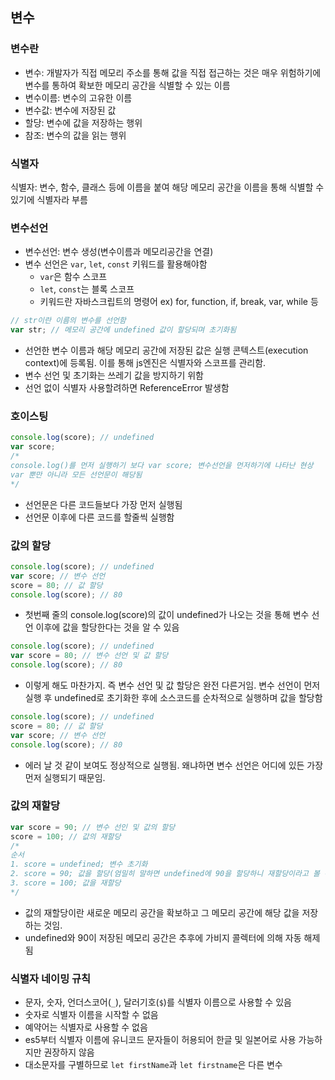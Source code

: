 ## 변수

### 변수란

- 변수: 개발자가 직접 메모리 주소를 통해 값을 직접 접근하는 것은 매우 위험하기에 변수를 통하여 확보한 메모리 공간을 식별할 수 있는 이름
- 변수이름: 변수의 고유한 이름
- 변수값: 변수에 저장된 값
- 할당: 변수에 값을 저장하는 행위
- 참조: 변수의 값을 읽는 행위

### 식별자

식별자: 변수, 함수, 클래스 등에 이름을 붙여 해당 메모리 공간을 이름을 통해 식별할 수 있기에 식별자라 부름

### 변수선언

- 변수선언: 변수 생성(변수이름과 메모리공간을 연결)
- 변수 선언은 `var`, `let`, `const` 키워드를 활용해야함
  - `var`은 함수 스코프
  - `let`, `const`는 블록 스코프
  - 키워드란 자바스크립트의 명령어 ex) for, function, if, break, var, while 등

```javascript
// str이란 이름의 변수를 선언함
var str; // 메모리 공간에 undefined 값이 할당되며 초기화됨
```

- 선언한 변수 이름과 해당 메모리 공간에 저장된 값은 실행 콘텍스트(execution context)에 등록됨. 이를 통해 js엔진은 식별자와 스코프를 관리함.
- 변수 선언 및 초기화는 쓰레기 값을 방지하기 위함
- 선언 없이 식별자 사용할려하면 ReferenceError 발생함

### 호이스팅

```javascript
console.log(score); // undefined
var score;
/*
console.log()를 먼저 실행하기 보다 var score; 변수선언을 먼저하기에 나타난 현상
var 뿐만 아니라 모든 선언문이 해당됨
*/
```

- 선언문은 다른 코드들보다 가장 먼저 실행됨
- 선언문 이후에 다른 코드를 할줄씩 실행함

### 값의 할당

```javascript
console.log(score); // undefined
var score; // 변수 선언
score = 80; // 값 할당
console.log(score); // 80
```

- 첫번째 줄의 console.log(score)의 값이 undefined가 나오는 것을 통해 변수 선언 이후에 값을 할당한다는 것을 알 수 있음

```javascript
console.log(score); // undefined
var score = 80; // 변수 선언 및 값 할당
console.log(score); // 80
```

- 이렇게 해도 마찬가지. 즉 변수 선언 및 값 할당은 완전 다른거임. 변수 선언이 먼저 실행 후 undefined로 초기화한 후에 소스코드를 순차적으로 실행하며 값을 할당함

```javascript
console.log(score); // undefined
score = 80; // 값 할당
var score; // 변수 선언
console.log(score); // 80
```

- 에러 날 것 같이 보여도 정상적으로 실행됨. 왜냐하면 변수 선언은 어디에 있든 가장 먼저 실행되기 때문임.

### 값의 재할당

```javascript
var score = 90; // 변수 선인 및 값의 할당
score = 100; // 값의 재할당
/*
순서
1. score = undefined; 변수 초기화
2. score = 90; 값을 할당(엄밀히 말하면 undefined에 90을 할당하니 재할당이라고 볼 수 있음)
3. score = 100; 값을 재할당
*/
```

- 값의 재할당이란 새로운 메모리 공간을 확보하고 그 메모리 공간에 해당 값을 저장하는 것임.
- undefined와 90이 저장된 메모리 공간은 추후에 가비지 콜렉터에 의해 자동 해제됨

### 식별자 네이밍 규칙

- 문자, 숫자, 언더스코어(`_`), 달러기호(`$`)를 식별자 이름으로 사용할 수 있음
- 숫자로 식별자 이름을 시작할 수 없음
- 예약어는 식별자로 사용할 수 없음
- es5부터 식별자 이름에 유니코드 문자들이 허용되어 한글 및 일본어로 사용 가능하지만 권장하지 않음
- 대소문자를 구별하므로 `let firstName`과 `let firstname`은 다른 변수
